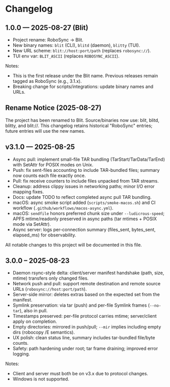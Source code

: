 # Changelog

## 1.0.0 — 2025-08-27 (Blit)
- Project rename: RoboSync → Blit.
- New binary names: `blit` (CLI), `blitd` (daemon), `blitty` (TUI).
- New URL scheme: `blit://host:port/path` (replaces `robosync://`).
- TUI env var: `BLIT_ASCII` (replaces `ROBOSYNC_ASCII`).

Notes:
- This is the first release under the Blit name. Previous releases remain tagged as RoboSync (e.g., 3.1.x).
- Breaking change for scripts/integrations: update binary names and URLs.


## Rename Notice (2025-08-27)
The project has been renamed to Blit. Source/binaries now use: blit, blitd, blitty, and blit://. This changelog retains historical "RoboSync" entries; future entries will use the new names.


## v3.1.0 — 2025-08-25
- Async pull: implement small-file TAR bundling (TarStart/TarData/TarEnd) with SetAttr for POSIX modes on Unix.
- Push: fix sent-files accounting to include TAR-bundled files; summary now counts each file exactly once.
- Pull: fix receive counters to include files unpacked from TAR streams.
- Cleanup: address clippy issues in networking paths; minor I/O error mapping fixes.
- Docs: update TODO to reflect completed async pull TAR bundling.
 - macOS: async smoke script added (`scripts/smoke-macos.sh`) and CI workflow (`.github/workflows/macos-async.yml`).
 - macOS: `sendfile` honors preferred chunk size under `--ludicrous-speed`; APFS mtime/readonly preserved in async paths (tar mtimes + POSIX mode via SetAttr).
 - Async server: logs per-connection summary (files_sent, bytes_sent, elapsed_ms) for observability.

All notable changes to this project will be documented in this file.

## 3.0.0 – 2025-08-23

- Daemon rsync-style delta: client/server manifest handshake (path, size, mtime) transfers only changed files.
- Network push and pull: support remote destination and remote source URLs (`robosync://host:port/path`).
- Server-side mirror: deletes extras based on the expected set from the manifest.
- Symlink preservation: via tar (push) and per-file Symlink frames (`--no-tar`), also in pull.
- Timestamps preserved: per-file protocol carries mtime; server/client apply on completion.
- Empty directories: mirrored in push/pull; `--mir` implies including empty dirs (robocopy /E semantics).
- UX polish: clean status line, summary includes tar-bundled file/byte counts.
- Safety: path hardening under root; tar frame draining; improved error logging.

Notes:
- Client and server must both be on v3.x due to protocol changes.
- Windows is not supported.

